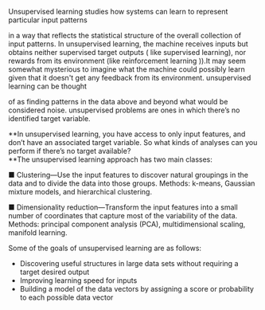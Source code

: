 Unsupervised learning studies how systems can learn to represent particular input patterns

in a way that reflects the statistical structure of the overall collection of input patterns. In unsupervised learning, the machine receives inputs but obtains neither supervised target outputs \( like supervised learning\), nor rewards from its environment \(like reinforcement learning \)\).It may seem somewhat mysterious to imagine what the machine could possibly learn given that it doesn't get any feedback from its environment. unsupervised learning can be thought

of as finding patterns in the data above and beyond what would be considered noise. unsupervised problems are ones in which there’s no identified target variable.

**In unsupervised learning, you have access to only input features, and don’t have an associated target variable. So what kinds of analyses can you perform if there’s no target available?   
**The unsupervised learning approach has two main classes:

■ Clustering—Use the input features to discover natural groupings in the data and to divide the data into those groups. Methods: k-means, Gaussian mixture models, and hierarchical clustering.

■ Dimensionality reduction—Transform the input features into a small number of coordinates that capture most of the variability of the data. Methods: principal component analysis \(PCA\), multidimensional scaling, manifold learning.





Some of the goals of unsupervised learning are as follows:

* Discovering useful structures in large data sets without requiring a target desired output
* Improving learning speed for inputs
* Building a model of the data vectors by assigning a score or probability to each possible data vector



